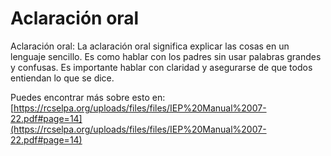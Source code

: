 # Aclaración oral
Aclaración oral: La aclaración oral significa explicar las cosas en un lenguaje sencillo. Es como hablar con los padres sin usar palabras grandes y confusas. Es importante hablar con claridad y asegurarse de que todos entiendan lo que se dice.

Puedes encontrar más sobre esto en: [https://rcselpa.org/uploads/files/files/IEP%20Manual%2007-22.pdf#page=14](https://rcselpa.org/uploads/files/files/IEP%20Manual%2007-22.pdf#page=14)
